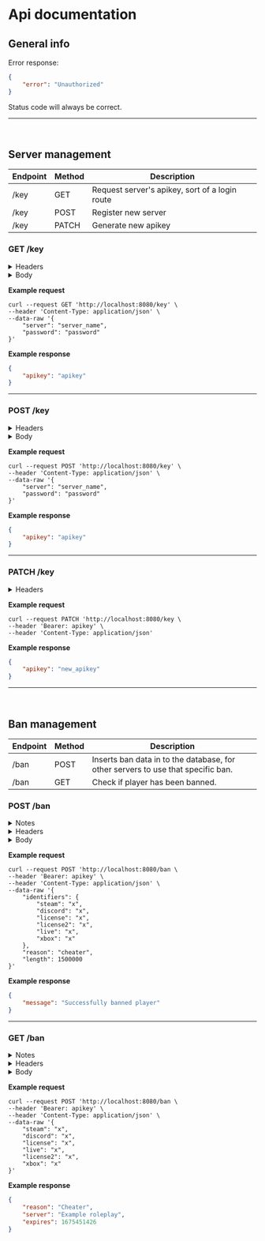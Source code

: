 # Api documentation

## **General info**
Error response:
```JSON
{
    "error": "Unauthorized"
}
```

Status code will always be correct.

---
<br>

## **Server management**
| Endpoint | Method | Description |
| --- | --- | --- |
| /key | GET | Request server's apikey, sort of a login route
| /key | POST | Register new server
| /key | PATCH | Generate new apikey

### **GET** /key
<details>
    <summary>Headers</summary>

    Content-Type: application/json
</details>

<details>
    <summary>Body</summary>

| Param |  Type | Required | Description |
| --- | --- | --- | --- |
| server | string | Yes | Server name |
| password | string | Yes | Length must be between 8 and 64 characters |
</details>

**Example request**
```curl
curl --request GET 'http://localhost:8080/key' \
--header 'Content-Type: application/json' \
--data-raw '{
    "server": "server_name",
    "password": "password"
}'
```

**Example response**
```JSON
{
    "apikey": "apikey"
}
```

----

### **POST** /key
<details>
    <summary>Headers</summary>

    Content-Type: application/json
</details>

<details>
    <summary>Body</summary>

| Param |  Type | Required | Description |
| --- | --- | --- | --- |
| server | string | Yes | Server name |
| password | string | Yes | Length must be between 8 and 64 characters |
</details>

**Example request**
```curl
curl --request POST 'http://localhost:8080/key' \
--header 'Content-Type: application/json' \
--data-raw '{
    "server": "server_name",
    "password": "password"
}'
```

**Example response**
```JSON
{
    "apikey": "apikey"
}
```

---

### **PATCH** /key
<details>
    <summary>Headers</summary>

    Bearer: apikey
    Content-Type: application/json
</details>

**Example request**
```curl
curl --request PATCH 'http://localhost:8080/key \
--header 'Bearer: apikey' \
--header 'Content-Type: application/json'
```

**Example response**
```JSON
{
    "apikey": "new_apikey"
}
```

---
<br>

## **Ban management**
| Endpoint | Method | Description |
| --- | --- | --- |
| /ban | POST | Inserts ban data in to the database, for other servers to use that specific ban. |
| /ban | GET | Check if player has been banned. |

### **POST** /ban
<details>
    <summary>Notes</summary>

    Server must be verified by an admin in order to use this route
</details>
<details>
    <summary>Headers</summary>

    Bearer: apikey
    Content-Type: application/json
</details>
<details>
    <summary>Body</summary>

| Param |  Type | Required | Description |
| --- | --- | --- | --- |
| identifiers | json object | Yes | `steam`, `license`, `discord`, `xbox`, `live`, `license2` |
| reason | string | Yes | Ban reason |
| length | number | Yes | Length of the ban in seconds |
</details>

**Example request**
```curl
curl --request POST 'http://localhost:8080/ban \
--header 'Bearer: apikey' \
--header 'Content-Type: application/json' \
--data-raw '{
    "identifiers": {
        "steam": "x",
        "discord": "x",
        "license": "x",
        "license2": "x",
        "live": "x",
        "xbox": "x"
    },
    "reason": "cheater",
    "length": 1500000
}'
```

**Example response**
```JSON
{
    "message": "Successfully banned player"
}
```

---

### **GET** /ban
<details>
    <summary>Notes</summary>

    Json payload must contain at least one (1) identifier!
</details>
<details>
    <summary>Headers</summary>

    Bearer: apikey
    Content-Type: application/json
</details>
<details>
    <summary>Body</summary>

| Param |  Type | Required | Description |
| --- | --- | --- | --- |
| steam | string | No | Hex ID |
| license | string | No | Rockstar license |
| license2 | string | No | Some license, dunno |
| discord | string | No | Discord ID |
| xbox | string | No | Xbox identifier |
| live | string | No | Live identifier |
</details>

**Example request**
```curl
curl --request POST 'http://localhost:8080/ban \
--header 'Bearer: apikey' \
--header 'Content-Type: application/json' \
--data-raw '{
    "steam": "x",
    "discord": "x",
    "license": "x",
    "live": "x",
    "license2": "x",
    "xbox": "x"
}'
```

**Example response**
```JSON
{
    "reason": "Cheater",
    "server": "Example roleplay",
    "expires": 1675451426
}